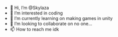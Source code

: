- 👋 Hi, I’m @Skylaza
- 👀 I’m interested in coding
- 🌱 I’m currently learning on making games in unity
- 💞️ I’m looking to collaborate on no one...
- 📫 How to reach me idk

<!---
Skylaza/Skylaza is a ✨ special ✨ repository because its `README.md` (this file) appears on your GitHub profile.
You can click the Preview link to take a look at your changes.
--->
